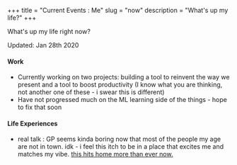 +++
title = "Current Events : Me"
slug = "now"
description = "What's up my life?"
+++


What's up my life right now?


Updated: Jan 28th 2020
#### Work 
* Currently working on two projects: building a tool to reinvent the way we present and a tool to boost productivity (I know what you are thinking, not another one of these - i swear this is different)
* Have not progressed much on the ML learning side of the things - hope to fix that soon

#### Life Experiences
* real talk : GP seems kinda boring now that most of the people my age are not in town. idk - i feel this itch to be in a place that excites me and matches my vibe. [this hits home more than ever now.](http://www.paulgraham.com/cities.html)
